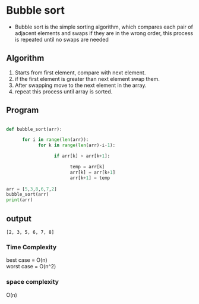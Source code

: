 # Bubble sort

* Bubble sort is the simple sorting algorithm, which compares each pair of adjacent elements and swaps if they are in the wrong order, this process is repeated until no swaps are needed

## Algorithm  

1. Starts from first element, compare with next element.
2. if the first element is greater than next element swap them.
3. After swapping move to the next element in the array.
4. repeat this process until array is sorted.


## Program

```python

def bubble_sort(arr):

      for i in range(len(arr)):
            for k in range(len(arr)-i-1):

                  if arr[k] > arr[k+1]:

                        temp = arr[k]
                        arr[k] = arr[k+1]
                        arr[k+1] = temp
  
arr = [5,3,8,6,7,2]
bubble_sort(arr)
print(arr)
```
## output
```
[2, 3, 5, 6, 7, 8]
```

### Time Complexity  

best case = O(n) <br>
worst case = O(n^2)

### space complexity 

O(n)
